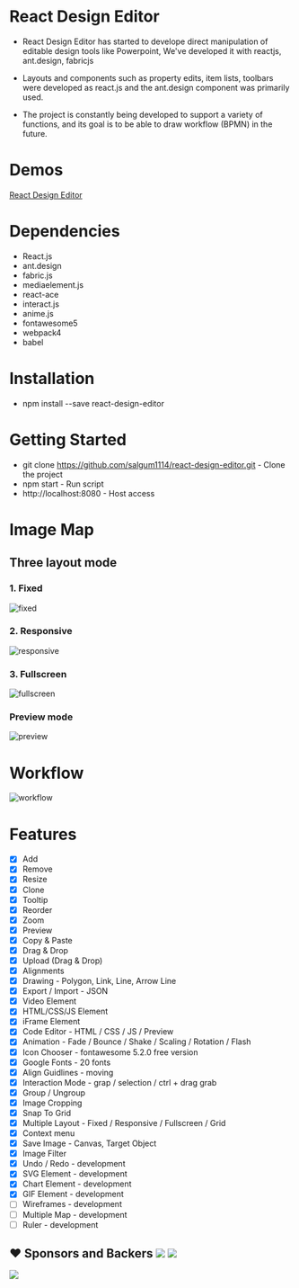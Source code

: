 # React Design Editor
- React Design Editor has started to develope direct manipulation of editable design tools like Powerpoint, We've developed it with reactjs, ant.design, fabricjs

- Layouts and components such as property edits, item lists, toolbars were developed as react.js and the ant.design component was primarily used.

- The project is constantly being developed to support a variety of functions, and its goal is to be able to draw workflow (BPMN) in the future.

# Demos
[React Design Editor](https://salgum1114.github.io/react-design-editor/)

# Dependencies
- React.js
- ant.design
- fabric.js
- mediaelement.js
- react-ace
- interact.js
- anime.js
- fontawesome5
- webpack4
- babel

# Installation
- npm install --save react-design-editor

# Getting Started
- git clone https://github.com/salgum1114/react-design-editor.git - Clone the project
- npm start - Run script
- http://localhost:8080 - Host access

# Image Map
## Three layout mode
### 1. Fixed
![fixed](https://user-images.githubusercontent.com/19975642/55678049-6aff6180-592e-11e9-8b29-8e1d60df178a.PNG)

### 2. Responsive
![responsive](https://user-images.githubusercontent.com/19975642/55678050-6cc92500-592e-11e9-8a57-c82d371e4be1.PNG)

### 3. Fullscreen
![fullscreen](https://user-images.githubusercontent.com/19975642/55678051-6dfa5200-592e-11e9-9b9e-b8d8ee3ccb08.PNG)

### Preview mode
![preview](https://user-images.githubusercontent.com/19975642/55678052-6fc41580-592e-11e9-9958-9a9be8239bd7.PNG)

# Workflow
![workflow](https://user-images.githubusercontent.com/19975642/55678053-718dd900-592e-11e9-9996-cce9b46d8433.PNG)

# Features
- [x] Add
- [x] Remove
- [x] Resize
- [x] Clone
- [x] Tooltip
- [x] Reorder
- [x] Zoom
- [x] Preview
- [x] Copy & Paste
- [x] Drag & Drop
- [x] Upload (Drag & Drop)
- [x] Alignments
- [x] Drawing - Polygon, Link, Line, Arrow Line
- [x] Export / Import - JSON
- [x] Video Element
- [x] HTML/CSS/JS Element
- [x] iFrame Element
- [x] Code Editor - HTML / CSS / JS / Preview
- [x] Animation - Fade / Bounce / Shake / Scaling / Rotation / Flash
- [x] Icon Chooser - fontawesome 5.2.0 free version
- [x] Google Fonts - 20 fonts
- [x] Align Guidlines - moving
- [x] Interaction Mode - grap / selection / ctrl + drag grab
- [x] Group / Ungroup
- [x] Image Cropping
- [x] Snap To Grid
- [x] Multiple Layout - Fixed / Responsive / Fullscreen / Grid
- [x] Context menu
- [x] Save Image - Canvas, Target Object
- [x] Image Filter
- [x] Undo / Redo - development
- [x] SVG Element - development
- [x] Chart Element - development
- [x] GIF Element - development
- [ ] Wireframes - development
- [ ] Multiple Map - development
- [ ] Ruler - development

## ❤️ Sponsors and Backers [![](https://opencollective.com/react-design-editor/tiers/sponsor/badge.svg?label=Sponsor&color=brightgreen)](https://opencollective.com/react-design-editor/contribute) [![](https://opencollective.com/react-design-editor/tiers/backer/badge.svg?label=Backer&color=brightgreen)](https://opencollective.com/react-design-editor/contribute)

[![](https://opencollective.com/react-design-editor/tiers/sponsor.svg?avatarHeight=36)](https://opencollective.com/react-design-editor/contribute)
